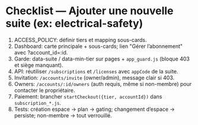 
# Checklist — Ajouter une nouvelle suite (ex: electrical-safety)
1) ACCESS_POLICY: définir tiers et mapping sous-cards.
2) Dashboard: carte principale + sous-cards; lien "Gérer l’abonnement" avec ?account_id=:id.
3) Garde: data-suite / data-min-tier sur pages + `app_guard.js` (bloque 403 et siège manquant).
4) API: réutiliser `/subscriptions` et `/licenses` avec `appCode` de la suite.
5) Invitation: `/accounts/invite` (owner/admin), message clair si 403.
6) Owners: `/accounts/:id/owners` (auth requis, même si non-membre) pour contacter le propriétaire.
7) Paiement: brancher `startCheckout({tier, accountId})` dans `subscription_*.js`.
8) Tests: création espace → plan → gating; changement d’espace → persiste; non-membre → tout verrouillé.
